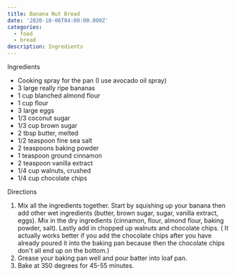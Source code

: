 ```yaml
---
title: Banana Nut Bread
date: '2020-10-06T04:00:00.000Z'
categories:
  - food
  - bread
description: Ingredients
---
```

Ingredients

* Cooking spray for the pan (I use avocado oil spray)
* 3 large really ripe bananas 
* 1 cup blanched almond flour
* 1 cup flour
* 3 large eggs
* 1/3 coconut sugar
* 1/3 cup brown sugar
* 2 tbsp butter, melted
* 1/2 teaspoon fine sea salt
* 2 teaspoons baking powder
* 1 teaspoon ground cinnamon 
* 2 teaspoon vanilla extract
* 1/4 cup walnuts, crushed
* 1/4 cup chocolate chips

Directions

1. Mix all the ingredients together. Start by squishing up your banana then add
   other wet ingredients (butter, brown sugar, sugar, vanilla
   extract, eggs). Mix in the dry ingredients (cinnamon, flour, almond flour,
   baking powder, salt). Lastly add in chopped up walnuts and chocolate chips. ( It actually works better if you add the chocolate chips after you have already poured it into the baking pan because then the chocolate chips don't all end up on the bottom.)
2. Grease your baking pan well and pour batter into loaf pan.
3. Bake at 350 degrees for 45-55 minutes.
